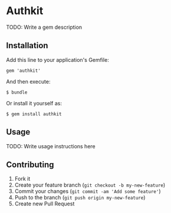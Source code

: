 # Authkit

TODO: Write a gem description

## Installation

Add this line to your application's Gemfile:

    gem 'authkit'

And then execute:

    $ bundle

Or install it yourself as:

    $ gem install authkit

## Usage

TODO: Write usage instructions here

## Contributing

1. Fork it
2. Create your feature branch (`git checkout -b my-new-feature`)
3. Commit your changes (`git commit -am 'Add some feature'`)
4. Push to the branch (`git push origin my-new-feature`)
5. Create new Pull Request
